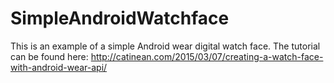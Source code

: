 # SimpleAndroidWatchface
This is an example of a simple Android wear digital watch face. 
The tutorial can be found here: http://catinean.com/2015/03/07/creating-a-watch-face-with-android-wear-api/
